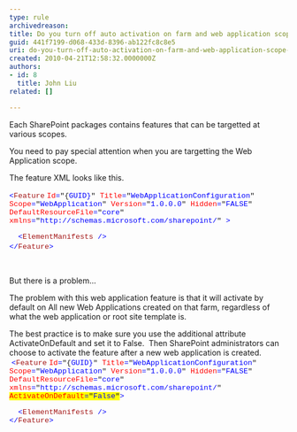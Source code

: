 ```yaml
---
type: rule
archivedreason: 
title: Do you turn off auto activation on farm and web application scope features?
guid: 441f7199-d068-433d-8396-ab122fc8c8e5
uri: do-you-turn-off-auto-activation-on-farm-and-web-application-scope-features
created: 2010-04-21T12:58:32.0000000Z
authors:
- id: 8
  title: John Liu
related: []

---
```


Each SharePoint packages contains features that can be targetted at various scopes.  

 You need to pay special attention when you are targetting the Web Application scope.

 The feature XML looks like this.

<font class="ms-rteCustom-CodeArea"><p><span style="font-family&#58;'courier new';color&#58;blue;font-size&#58;10pt;">&lt;</span><span style="font-family&#58;'courier new';color&#58;#a31515;font-size&#58;10pt;">Feature</span> <span style="font-family&#58;'courier new';color&#58;red;font-size&#58;10pt;">Id</span><span style="font-family&#58;'courier new';color&#58;blue;font-size&#58;10pt;">=</span><span style="font-family&#58;'courier new';font-size&#58;10pt;">&quot;&#123;<font color="#0000ff">GUID&#125;</font>&quot; <span style="color&#58;red;">Title</span><span style="color&#58;blue;">=</span>&quot;<span style="color&#58;blue;">WebApplicationConfiguration</span>&quot; <span style="color&#58;red;">Scope</span><span style="color&#58;blue;">=</span>&quot;<span style="color&#58;blue;">WebApplication</span>&quot; <span style="color&#58;red;">Version</span><span style="color&#58;blue;">=</span>&quot;<span style="color&#58;blue;">1.0.0.0</span>&quot; <span style="color&#58;red;">Hidden</span><span style="color&#58;blue;">=</span>&quot;<span style="color&#58;blue;">FALSE</span>&quot; <span style="color&#58;red;">DefaultResourceFile</span><span style="color&#58;blue;">=</span>&quot;<span style="color&#58;blue;">core</span>&quot; <span style="color&#58;red;">xmlns</span><span style="color&#58;blue;">=</span>&quot;<span style="color&#58;blue;"><font color="#0000ff">http&#58;//schemas.microsoft.com/sharepoint/</font></span>&quot; <span style="color&#58;blue;">&gt;</span>
<p style="margin&#58;0cm 0cm 0pt;"><span style="font-family&#58;'courier new';color&#58;blue;font-size&#58;10pt;">&#160; &lt;</span><span style="font-family&#58;'courier new';color&#58;#a31515;font-size&#58;10pt;">ElementManifests</span><span style="font-family&#58;'courier new';color&#58;blue;font-size&#58;10pt;"> /&gt;</span></p>
<p style="margin&#58;0cm 0cm 0pt;"><span style="font-family&#58;'courier new';color&#58;blue;font-size&#58;10pt;">&lt;/</span><span style="font-family&#58;'courier new';color&#58;#a31515;font-size&#58;10pt;">Feature</span><span style="font-family&#58;'courier new';color&#58;blue;font-size&#58;10pt;">&gt;</span>&#160;&#160;</p>
</span></p>
<p>&#160;</p></font>



But there is a problem...

<!--endintro-->
 The problem with this web application feature is that it will activate by default on All new Web Applications created on that farm, regardless of what the web application or root site template is.

 The best practice is to make sure you use the additional attribute ActivateOnDefault and set it to False.  Then SharePoint administrators can choose to activate the feature after a new web application is created.
  <font class="ms-rteCustom-CodeArea"><span style="font-family&#58;'courier new';color&#58;blue;font-size&#58;10pt;">&lt;</span><span style="font-family&#58;'courier new';color&#58;#a31515;font-size&#58;10pt;">Feature</span> <span style="font-family&#58;'courier new';color&#58;red;font-size&#58;10pt;">Id</span><span style="font-family&#58;'courier new';color&#58;blue;font-size&#58;10pt;">=</span><span style="font-family&#58;'courier new';font-size&#58;10pt;">&quot;&#123;<font color="#0000ff">GUID&#125;</font>&quot; <span style="color&#58;red;">Title</span><span style="color&#58;blue;">=</span>&quot;<span style="color&#58;blue;">WebApplicationConfiguration</span>&quot; <span style="color&#58;red;">Scope</span><span style="color&#58;blue;">=</span>&quot;<span style="color&#58;blue;">WebApplication</span>&quot; <span style="color&#58;red;">Version</span><span style="color&#58;blue;">=</span>&quot;<span style="color&#58;blue;">1.0.0.0</span>&quot; <span style="color&#58;red;">Hidden</span><span style="color&#58;blue;">=</span>&quot;<span style="color&#58;blue;">FALSE</span>&quot; <span style="color&#58;red;">DefaultResourceFile</span><span style="color&#58;blue;">=</span>&quot;<span style="color&#58;blue;">core</span>&quot; <span style="color&#58;red;">xmlns</span><span style="color&#58;blue;">=</span>&quot;<span style="color&#58;blue;"><font color="#0000ff">http&#58;//schemas.microsoft.com/sharepoint/</font></span>&quot;&#160;<br>
<span style="font-family&#58;'courier new';font-size&#58;10pt;"><span style="background&#58;yellow;color&#58;red;">ActivateOnDefault</span><span style="background&#58;yellow;color&#58;blue;">=</span><span style="background&#58;yellow;">&quot;<span style="color&#58;blue;">False</span>&quot;</span></span><span style="color&#58;blue;">&gt;</span>
<p style="margin&#58;0cm 0cm 0pt;"><span style="font-family&#58;'courier new';color&#58;blue;font-size&#58;10pt;">&#160; &lt;</span><span style="font-family&#58;'courier new';color&#58;#a31515;font-size&#58;10pt;">ElementManifests</span><span style="font-family&#58;'courier new';color&#58;blue;font-size&#58;10pt;"> /&gt;</span></p>
<p style="margin&#58;0cm 0cm 0pt;"><span style="font-family&#58;'courier new';color&#58;blue;font-size&#58;10pt;">&lt;/</span><span style="font-family&#58;'courier new';color&#58;#a31515;font-size&#58;10pt;">Feature</span><span style="font-family&#58;'courier new';color&#58;blue;font-size&#58;10pt;">&gt;</span> </p>
</span></font>
